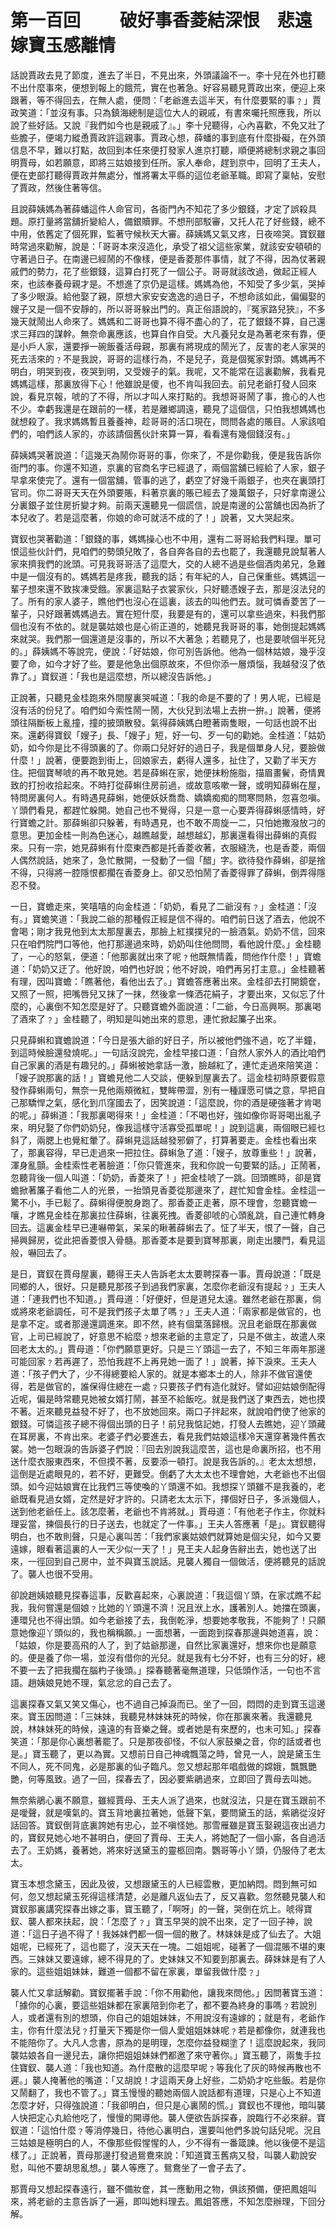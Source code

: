# 第一百回　　 破好事香菱結深恨　悲遠嫁寶玉感離情

話說賈政去見了節度，進去了半日，不見出來，外頭議論不一。李十兒在外也打聽不出什麼事來，便想到報上的餓荒，實在也著急。好容易聽見賈政出來，便迎上來跟著，等不得回去，在無人處，便問：「老爺進去這半天，有什麼要緊的事﹖」賈政笑道：「並沒有事。只為鎮海總制是這位大人的親戚，有書來囑托照應我，所以說了些好話。又說『我們如今也是親戚了』。」李十兒聽得，心內喜歡，不免又壯了些膽子，便竭力縱恿賈政許這親事。賈政心想，薛蟠的事到底有什麼掛礙，在外頭信息不早，難以打點，故回到本任來便打發家人進京打聽，順便將總制求親之事回明賈母，如若願意，即將三姑娘接到任所。家人奉命，趕到京中，回明了王夫人，便在吏部打聽得賈政并無處分，惟將署太平縣的這位老爺革職。即寫了稟帖，安慰了賈政，然後住著等信。

且說薛姨媽為著薛蟠這件人命官司，各衙門內不知花了多少銀錢，才定了誤殺具題。原打量將當舖折變給人，備銀贖罪。不想刑部駁審，又托人花了好些錢，總不中用，依舊定了個死罪，監著守候秋天大審。薛姨媽又氣又疼，日夜啼哭。寶釵雖時常過來勸解，說是：「哥哥本來沒造化，承受了祖父這些家業，就該安安頓頓的守著過日子。在南邊已經鬧的不像樣，便是香菱那件事情，就了不得，因為仗著親戚們的勢力，花了些銀錢，這算白打死了一個公子。哥哥就該改過，做起正經人來，也該奉養母親才是。不想進了京仍是這樣。媽媽為他，不知受了多少氣，哭掉了多少眼淚。給他娶了親，原想大家安安逸逸的過日子，不想命該如此，偏偏娶的嫂子又是一個不安靜的，所以哥哥躲出門的。真正俗語說的，『冤家路兒狹』，不多幾天就鬧出人命來了。媽媽和二哥哥也算不得不盡心的了，花了銀錢不算，自己還求三拜四的謀幹。無奈命裏應該，也算自作自受。大凡養兒女是為著老來有靠，便是小戶人家，還要掙一碗飯養活母親，那裏有將現成的鬧光了，反害的老人家哭的死去活來的﹖不是我說，哥哥的這樣行為，不是兒子，竟是個冤家對頭。媽媽再不明白，明哭到夜，夜哭到明，又受嫂子的氣。我呢，又不能常在這裏勸解，我看見媽媽這樣，那裏放得下心！他雖說是傻，也不肯叫我回去。前兒老爺打發人回來說，看見京報，唬的了不得，所以才叫人來打點的。我想哥哥鬧了事，擔心的人也不少。幸虧我還是在跟前的一樣，若是離鄉調遠，聽見了這個信，只怕我想媽媽也就想殺了。我求媽媽暫且養養神，趁哥哥的活口現在，問問各處的賬目。人家該咱們的，咱們該人家的，亦該請個舊伙計來算一算，看看還有幾個錢沒有。」

薛姨媽哭著說道：「這幾天為鬧你哥哥的事，你來了，不是你勸我，便是我告訴你衙門的事。你還不知道，京裏的官商名字已經退了，兩個當舖已經給了人家，銀子早拿來使完了。還有一個當舖，管事的逃了，虧空了好幾千兩銀子，也夾在裏頭打官司。你二哥哥天天在外頭要賬，料著京裏的賬已經去了幾萬銀子，只好拿南邊公分裏銀子並住房折變才夠。前兩天還聽見一個謊信，說是南邊的公當舖也因為折了本兒收了。若是這麼著，你娘的命可就活不成的了！」說著，又大哭起來。

寶釵也哭著勸道：「銀錢的事，媽媽操心也不中用，還有二哥哥給我們料理。單可恨這些伙計們，見咱們的勢頭兒敗了，各自奔各自的去也罷了，我還聽見說幫著人家來擠我們的訛頭。可見我哥哥活了這麼大，交的人總不過是些個酒肉弟兄，急難中是一個沒有的。媽媽若是疼我，聽我的話；有年紀的人，自己保重些。媽媽這一輩子想來還不致挨凍受餓。家裏這點子衣裳家伙，只好聽憑嫂子去，那是沒法兒的了。所有的家人婆子，瞧他們也沒心在這裏，該去的叫他們去。就可憐香菱苦了一輩子，只好跟著媽媽過去。實在短什麼，我要是有的，還可以拿些過來，料我們那個也沒有不依的。就是襲姑娘也是心術正道的，她聽見我哥哥的事，她倒提起媽媽來就哭。我們那一個還道是沒事的，所以不大著急；若聽見了，也是要唬個半死兒的。」薛姨媽不等說完，便說：「好姑娘，你可別告訴他。他為一個林姑娘，幾乎沒要了命，如今才好了些。要是他急出個原故來，不但你添一層煩惱，我越發沒了依靠了。」寶釵道：「我也是這麼想，所以總沒告訴他。」

正說著，只聽見金桂跑來外間屋裏哭喊道：「我的命是不要的了！男人呢，已經是沒有活的份兒了。咱們如今索性鬧一鬧，大伙兒到法場上去拚一拚。」說著，便將頭往隔斷板上亂撞，撞的披頭散發。氣得薛姨媽白瞪著兩隻眼，一句話也說不出來。還虧得寶釵「嫂子」長、「嫂子」短，好一句、歹一句的勸她。金桂道：「姑奶奶，如今你是比不得頭裏的了。你兩口兒好好的過日子，我是個單身人兒，要臉做什麼！」說著，便要跑到街上，回娘家去，虧得人還多，扯住了，又勸了半天方住。把個寶琴唬的再不敢見她。若是薛蝌在家，她便抹粉施脂，描眉畫鬢，奇情異致的打扮收拾起來。不時打從薛蝌住房前過，或故意咳嗽一聲，或明知薛蝌在屋，特問房裏何人。有時遇見薛蝌，她便妖妖喬喬、嬌嬌痴痴的問寒問熱，忽喜忽嗔。丫頭們看見，都趕忙躲開。她自己也不覺得，只是一意一心要弄得薛蝌感情時，好行寶蟾之計。那薛蝌卻只躲著，有時遇見，也不敢不周旋一二，只怕她撒潑放刁的意思。更加金桂一則為色迷心，越瞧越愛，越想越幻，那裏還看得出薛蝌的真假來。只有一宗，她見薛蝌有什麼東西都是托香菱收著，衣服縫洗，也是香菱，兩個人偶然說話，她來了，急忙散開，一發動了一個「醋」字。欲待發作薛蝌，卻是捨不得，只得將一腔隱恨都擱在香菱身上。卻又恐怕鬧了香菱得罪了薛蝌，倒弄得隱忍不發。

一日，寶蟾走來，笑嘻嘻的向金桂道：「奶奶，看見了二爺沒有﹖」金桂道：「沒有。」寶蟾笑道：「我說二爺的那種假正經是信不得的。咱們前日送了酒去，他說不會喝；剛才我見他到太太那屋裏去，那臉上紅撲撲兒的一臉酒氣。奶奶不信，回來只在咱們院門口等他，他打那邊過來時，奶奶叫住他問問，看他說什麼。」金桂聽了，一心的怒氣，便道：「他那裏就出來了呢﹖他既無情義，問他作什麼！」寶蟾道：「奶奶又迂了。他好說，咱們也好說；他不好說，咱們再另打主意。」金桂聽著有理，因叫寶蟾：「瞧著他，看他出去了。」寶蟾答應著出來。金桂卻去打開鏡奩，又照了一照，把嘴唇兒又抹了一抹，然後拿一條洒花絹子，才要出來，又似忘了什麼的，心裏倒不知怎麼是好了。只聽寶蟾外面說道：「二爺，今日高興啊。那裏喝了酒來了﹖」金桂聽了，明知是叫她出來的意思，連忙掀起簾子出來。

只見薛蝌和寶蟾說道：「今日是張大爺的好日子，所以被他們強不過，吃了半鐘，到這時候臉還發燒呢。」一句話沒說完，金桂早接口道：「自然人家外人的酒比咱們自己家裏的酒是有趣兒的。」薛蝌被她拿話一激，臉越紅了，連忙走過來陪笑道：「嫂子說那裏的話！」寶蟾見他二人交談，便躲到屋裏去了。這金桂初時原要假意發作薛蝌兩句，無奈一見他兩頰微紅，雙眸帶澀，別有一種謹愿可憐之意，早把自己那驕悍之氣，感化到爪窪國去了，因笑說道：「這麼說，你的酒是硬強著才肯喝的呢。」薛蝌道：「我那裏喝得來！」金桂道：「不喝也好，強如像你哥哥喝出亂子來，明兒娶了你們奶奶兒，像我這樣守活寡受孤單呢！」說到這裏，兩個眼已經乜斜了，兩腮上也覺紅暈了。薛蝌見這話越發邪僻了，打算著要走。金桂也看出來了，那裏容得，早已走過來一把拉住。薛蝌急了道：「嫂子，放尊重些！」說著，渾身亂顫。金桂索性老著臉道：「你只管進來，我和你說一句要緊的話。」正鬧著，忽聽背後一個人叫道：「奶奶，香菱來了！」把金桂唬了一跳。回頭瞧時，卻是寶蟾掀著簾子看他二人的光景，一抬頭見香菱從那邊來了，趕忙知會金桂。金桂這一驚不小，手已鬆了。薛蝌得便脫身跑了。那香菱正走著，原不理會，忽聽寶蟾一嚷，才瞧見金桂在那裏拉住薛蝌，往裏死拽。香菱卻唬的心頭亂跳，自己連忙轉身回去。這裏金桂早已連嚇帶氣，呆呆的瞅著薛蝌去了。怔了半天，恨了一聲，自己掃興歸房，從此把香菱恨入骨髓。那香菱本是要到寶琴那裏，剛走出腰門，看見這般，嚇回去了。

是日，寶釵在賈母屋裏，聽得王夫人告訴老太太要聘探春一事。賈母說道：「既是同鄉的人，很好。只是聽見那孩子到過我們家裏，怎麼你老爺沒有提起﹖」王夫人道：「連我們也不知道。」賈母道：「好便好，但是道兒太遠。雖然老爺在那裏，倘或將來老爺調任，可不是我們孩子太單了嗎﹖」王夫人道：「兩家都是做官的，也是拿不定。或者那邊還調進來。即不然，終有個葉落歸根。況且老爺既在那裏做官，上司已經說了，好意思不給麼﹖想來老爺的主意定了，只是不做主，故遣人來回老太太的。」賈母道：「你們願意更好。只是三丫頭這一去了，不知三年兩年那邊可能回家﹖若再遲了，恐怕我趕不上再見她一面了！」說著，掉下淚來。王夫人道：「孩子們大了，少不得總要給人家的。就是本鄉本土的人，除非不做官還使得，若是做官的，誰保得住總在一處﹖只要孩子們有造化就好。譬如迎姑娘倒配得近呢，偏是時常聽見她被女婿打鬧，甚至不給飯吃。就是我們送了東西去，她也摸不著。近來聽見益發不好了，也不放她回來。兩口子拌起來，就說咱們使了他家的銀錢。可憐這孩子總不得個出頭的日子！前兒我惦記她，打發人去瞧她，迎丫頭藏在耳房裏，不肯出來。老婆子們必要進去，看見我們姑娘這樣冷天還穿著幾件舊衣裳。她一包眼淚的告訴婆子們說：『回去別說我這麼苦，這也是命裏所招，也不用送什麼衣服東西來，不但摸不著，反要添一頓打。說是我告訴的。』老太太想想，這倒是近處眼見的，若不好，更難受。倒虧了大太太也不理會她，大老爺也不出個頭。如今迎姑娘實在比我們三等使喚的丫頭還不如。我想探丫頭雖不是我養的，老爺既看見過女婿，定然是好才許的。只請老太太示下，擇個好日子，多派幾個人，送到他老爺任上。該怎麼著，老爺也不肯將就。」賈母道：「有他老子作主，你就料理妥當，揀個長行的日子送去，也就定了一件事。」王夫人答應著「是」。寶釵聽得明白，也不敢則聲，只是心裏叫苦：「我們家裏姑娘們就算她是個尖兒，如今又要遠嫁，眼看著這裏的人一天少似一天了！」見王夫人起身告辭出去，她也送了出來，一徑回到自己房中，並不與寶玉說話。見襲人獨自一個做活，便將聽見的話說了。襲人也很不受用。

卻說趙姨娘聽見探春這事，反歡喜起來，心裏說道：「我這個丫頭，在家忒瞧不起我，我何嘗還是個娘﹖比她的丫頭還不濟！況且洑上水，護著別人。她擋在頭裏，連環兒也不得出頭。如今老爺接了去，我倒乾淨，想要她孝敬我，不能夠了！只願意她像迎丫頭似的，我也稱稱願。」一面想著，一面跑到探春那邊與她道喜，說：「姑娘，你是要高飛的人了，到了姑爺那邊，自然比家裏還好，想來你也是願意的。便是養了你一場，並沒有借你的光兒。就是我有七分不好，也有三分的好，總不要一去了把我擱在腦杓子後頭。」探春聽著毫無道理，只低頭作活，一句也不言語。趙姨娘見她不理，氣忿忿的自己去了。

這裏探春又氣又笑又傷心，也不過自己掉淚而已。坐了一回，悶悶的走到寶玉這邊來。寶玉因問道：「三妹妹，我聽見林妹妹死的時候，你在那裏來著。我還聽見說，林妹妹死的時候，遠遠的有音樂之聲。或者她是有來歷的，也未可知。」探春笑道：「那是你心裏想著罷了。只是那夜卻怪，不似人家鼓樂之音，你的話或者也是。」寶玉聽了，更以為實。又想前日自己神魂飄蕩之時，曾見一人，說是黛玉生不同人，死不同鬼，必是那裏的仙子臨凡。忽又想起那年唱戲做的嫦娥，飄飄艷艷，何等風致。過了一回，探春去了，因必要紫鵑過來，立即回了賈母去叫她。

無奈紫鵑心裏不願意，雖經賈母、王夫人派了過來，也就沒法，只是在寶玉跟前不是噯聲，就是嘆氣的。寶玉背地裏拉著她，低聲下氣，要問黛玉的話，紫鵑從沒好話回答。寶釵倒背底裏誇她有忠心，並不嗔怪她。那雪雁雖是寶玉娶親這夜出過力的，寶釵見她心地不甚明白，便回了賈母、王夫人，將她配了一個小廝，各自過活去了。王奶媽，養著她，將來好送黛玉的靈柩回南。鸚哥等小丫頭，仍服侍了老太太。

寶玉本想念黛玉，因此及彼，又想跟黛玉的人已經雲散，更加納悶。悶到無可如何，忽又想起黛玉死得這樣清楚，必是離凡返仙去了，反又喜歡。忽然聽見襲人和寶釵那裏講究探春出嫁之事，寶玉聽了，「啊呀」的一聲，哭倒在炕上。唬得寶釵、襲人都來扶起，說：「怎麼了﹖」寶玉早哭的說不出來，定了一回子神，說道：「這日子過不得了！我姊妹們都一個一個的散了。林妹妹是成了仙去了。大姐姐呢，已經死了，這也罷了，沒天天在一塊。二姐姐呢，碰著了一個混賬不堪的東西。三妹妹又要遠嫁，總不得見的了。史妹妹又不知要到那裏去。薛妹妹是有了人家的。這些姐姐妹妹，難道一個都不留在家裏，單留我做什麼﹖」

襲人忙又拿話解勸。寶釵擺著手說：「你不用勸他，讓我來問他。」因問著寶玉道：「據你的心裏，要這些姐妹都在家裏陪到你老了，都不要為終身的事嗎﹖若說別人，或者還有別的想頭，你自己的姐姐妹妹，不用說沒有遠嫁的；就是有，老爺作主，你有什麼法兒﹖打量天下獨是你一個人愛姐姐妹妹呢﹖若是都像你，就連我也不能陪你了。大凡人念書，原為的是明理，怎麼你益發糊塗了！這麼說起來，我同襲姑娘各自一邊兒去，讓你把姐姐妹妹們都邀了來守著你。」寶玉聽了，兩隻手拉住寶釵、襲人道：「我也知道。為什麼散的這麼早呢﹖等我化了灰的時候再散也不遲。」襲人掩著他的嘴道：「又胡說！才這兩天身上好些，二奶奶才吃些飯。若是你又鬧翻了，我也不管了。」寶玉慢慢的聽她兩個人說話都有道理，只是心上不知道怎麼才好，只得強說道：「我卻明白，但只是心裏鬧的慌。」寶釵也不理他，暗叫襲人快把定心丸給他吃了，慢慢的開導他。襲人便欲告訴探春，說臨行不必來辭。寶釵道：「這怕什麼﹖等消停幾日，待他心裏明白，還要叫他們多說句話兒呢。況且三姑娘是極明白的人，不像那些假惺惺的人，少不得有一番箴諫。他以後便不是這樣了。」正說著，賈母那邊打發過鴛鴦來說：「知道寶玉舊病又發，叫襲人勸說安慰，叫他不要胡思亂想。」襲人等應了。鴛鴦坐了一會子去了。

那賈母又想起探春遠行，雖不備妝奩，其一應動用之物，俱該預備，便把鳳姐叫來，將老爺的主意告訴了一遍，即叫她料理去。鳳姐答應，不知怎麼辦理，下回分解。

